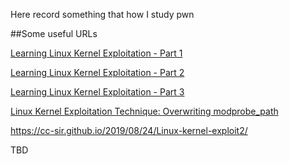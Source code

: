 Here record something that how I study pwn

##Some useful URLs

[Learning Linux Kernel Exploitation - Part 1](https://lkmidas.github.io/posts/20210123-linux-kernel-pwn-part-1/)

[Learning Linux Kernel Exploitation - Part 2](https://lkmidas.github.io/posts/20210128-linux-kernel-pwn-part-2/)

[Learning Linux Kernel Exploitation - Part 3](https://lkmidas.github.io/posts/20210205-linux-kernel-pwn-part-3/)

[Linux Kernel Exploitation Technique: Overwriting modprobe_path](https://lkmidas.github.io/posts/20210223-linux-kernel-pwn-modprobe/)

https://cc-sir.github.io/2019/08/24/Linux-kernel-exploit2/

TBD
